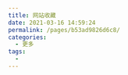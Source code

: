 ```yaml
---
title: 网站收藏
date: 2021-03-16 14:59:24
permalink: /pages/b53ad9826d6c8/
categories:
  - 更多
tags:
  - 
---
```

